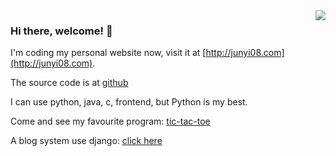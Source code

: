 <img  src="https://github-readme-stats.vercel.app/api?username=icaijy&show_icons=true&icon_color=CE1D2D&text_color=718096&bg_color=ffffff&hide_title=true" align='right'/>

### Hi there, welcome! 👋
I'm coding my personal website now, visit it at [http://junyi08.com](http://junyi08.com).

 The source code is at [github](https://github.com/icaijy/junyi08.com)

I can use python, java, c, frontend, but Python is my best.

Come and see my favourite program: [tic-tac-toe](https://github.com/icaijy/tic-tac-toe)

A blog system use django: [click here](https://github.com/icaijy/blogsystem)
<!--
**icaijy/icaijy** is a ✨ _special_ ✨ repository because its `README.md` (this file) appears on your GitHub profile.

Here are some ideas to get you started:

- 🔭 I’m currently working on ...
- 🌱 I’m currently learning ...
- 👯 I’m looking to collaborate on ...
- 🤔 I’m looking for help with ...
- 💬 Ask me about ...
- 📫 How to reach me: ...
- 😄 Pronouns: ...
-  ...
-->

